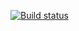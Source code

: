 [![Build status](https://ci.appveyor.com/api/projects/status/tjqljrabyf3awysg?svg=true)](https://ci.appveyor.com/project/kononova-daria/hw-ajs-7-1)